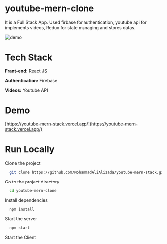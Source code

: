 # youtube-mern-clone
It is a Full Stack App. Used firbase for authentication, youtube api for implements videos, Redux for state managing and stores datas.

![demo](https://github.com/MohammadAliAlizada/youtube-mern-stack/assets/40995758/5f5a649f-c300-4b88-879b-c13277f2a7fa)

# Tech Stack
**Frant-end:** React JS

**Authentication:** Firebase

**Videos:** Youtube API

# Demo
[https://youtube-mern-stack.vercel.app/](https://youtube-mern-stack.vercel.app/)

# Run Locally
Clone the project
```bash
  git clone https://github.com/MohammadAliAlizada/youtube-mern-stack.git
```
Go to the project directory
```bash
  cd youtube-mern-clone
```
Install dependencies
```bash
  npm install
```

Start the server
```bash
  npm start
```
Start the Client

